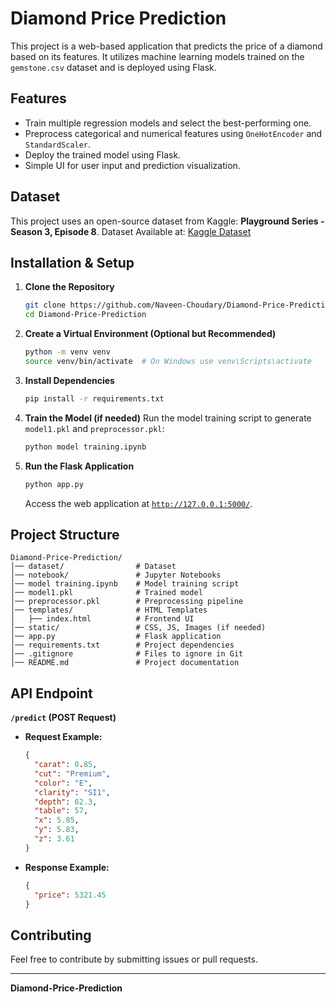 # Diamond Price Prediction

This project is a web-based application that predicts the price of a diamond based on its features. It utilizes machine learning models trained on the `gemstone.csv` dataset and is deployed using Flask.

## Features
- Train multiple regression models and select the best-performing one.
- Preprocess categorical and numerical features using `OneHotEncoder` and `StandardScaler`.
- Deploy the trained model using Flask.
- Simple UI for user input and prediction visualization.

## Dataset
This project uses an open-source dataset from Kaggle: **Playground Series - Season 3, Episode 8**.
Dataset Available at: [Kaggle Dataset](https://www.kaggle.com/competitions/playground-series-s3e8/data?select=train.csv)

## Installation & Setup

1. **Clone the Repository**
   ```sh
   git clone https://github.com/Naveen-Choudary/Diamond-Price-Prediction.git
   cd Diamond-Price-Prediction
   ```

2. **Create a Virtual Environment (Optional but Recommended)**
   ```sh
   python -m venv venv
   source venv/bin/activate  # On Windows use venv\Scripts\activate
   ```

3. **Install Dependencies**
   ```sh
   pip install -r requirements.txt
   ```

4. **Train the Model (if needed)**
   Run the model training script to generate `model1.pkl` and `preprocessor.pkl`:
   ```sh
   python model training.ipynb
   ```

5. **Run the Flask Application**
   ```sh
   python app.py
   ```
   Access the web application at [`http://127.0.0.1:5000/`](http://127.0.0.1:5000/).

## Project Structure
```
Diamond-Price-Prediction/
│── dataset/                # Dataset
│── notebook/               # Jupyter Notebooks
│── model training.ipynb    # Model training script
│── model1.pkl              # Trained model
│── preprocessor.pkl        # Preprocessing pipeline
│── templates/              # HTML Templates
│   ├── index.html          # Frontend UI
│── static/                 # CSS, JS, Images (if needed)
│── app.py                  # Flask application
│── requirements.txt        # Project dependencies
│── .gitignore              # Files to ignore in Git
│── README.md               # Project documentation
```

## API Endpoint
**`/predict` (POST Request)**

- **Request Example:**
  ```json
  {
    "carat": 0.85,
    "cut": "Premium",
    "color": "E",
    "clarity": "SI1",
    "depth": 62.3,
    "table": 57,
    "x": 5.85,
    "y": 5.83,
    "z": 3.61
  }
  ```

- **Response Example:**
  ```json
  {
    "price": 5321.45
  }
  ```

## Contributing
Feel free to contribute by submitting issues or pull requests.

---
**Diamond-Price-Prediction**
